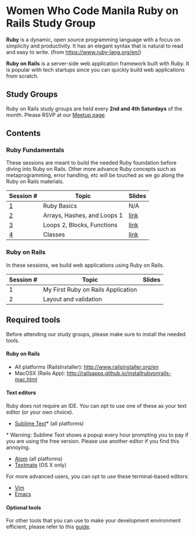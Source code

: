 # Women Who Code Manila Ruby on Rails Study Group

**Ruby** is a dynamic, open source programming language with a focus on simplicity and productivity. It has an elegant syntax that is natural to read and easy to write. (from https://www.ruby-lang.org/en/)

**Ruby on Rails** is a server-side web application framework built with Ruby. It is popular with tech startups since you can quickly build web applications from scratch.

## Study Groups

Ruby on Rails study groups are held every **2nd and 4th Saturdays** of the month. Please RSVP at our [Meetup page](https://www.meetup.com/Women-Who-Code-Manila).

## Contents

### Ruby Fundamentals

These sessions are meant to build the needed Ruby foundation before diving into Ruby on Rails. Other more advance Ruby concepts such as metaprogramming, error handling, etc will be touched as we go along the Ruby on Rails materials.

| Session #                                 | Topic                       | Slides                        |
|-------------------------------------------|-----------------------------|-------------------------------|
| [1](sessions/ruby_fundamentals/session_1) | Ruby Basics                 | N/A                           |
| [2](sessions/ruby_fundamentals/session_2) | Arrays, Hashes, and Loops 1 | [link](http://bit.ly/2o8UfDw) |
| [3](sessions/ruby_fundamentals/session_3) | Loops 2, Blocks, Functions  | [link](https://goo.gl/rpYrQI) |
| [4](sessions/ruby_fundamentals/session_4) | Classes                     | [link](https://goo.gl/TSKJBG) |

### Ruby on Rails

In these sessions, we build web applications using Ruby on Rails.

| Session # | Topic                              | Slides |
|-----------|------------------------------------|--------|
| 1         | My First Ruby on Rails Application |        |
| 2         | Layout and validation              |        |

## Required tools

Before attending our study groups, please make sure to install the needed tools.

#### Ruby on Rails

- All platforms (RailsInstaller): http://www.railsinstaller.org/en
- MacOSX (Rails App): http://railsapps.github.io/installrubyonrails-mac.html

#### Text editors

Ruby does not require an IDE. You can opt to use one of these as your text editor (or your own choice).

- [Sublime Text](https://www.sublimetext.com/)\* (all platforms)

\* Warning: Sublime Text shows a popup every hour prompting you to pay if you are using the free version. Please use another editor if you find this annoying.

- [Atom](https://atom.io/) (all platforms)
- [Textmate](https://macromates.com/) (OS X only)

For more advanced users, you can opt to use these terminal-based editors:

- [Vim](http://www.vim.org/)
- [Emacs](https://www.gnu.org/software/emacs/)

#### Optional tools

For other tools that you can use to make your development environment efficient, please refer to this [guide](docs/tools.md).
